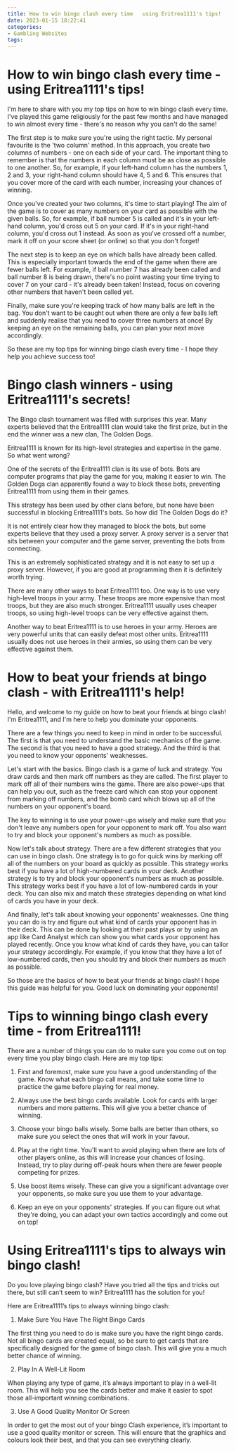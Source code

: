 ```yaml
---
title: How to win bingo clash every time   using Eritrea1111's tips!
date: 2023-01-15 18:22:41
categories:
- Gambling Websites
tags:
---
```



#  How to win bingo clash every time - using Eritrea1111's tips!

I'm here to share with you my top tips on how to win bingo clash every time. I've played this game religiously for the past few months and have managed to win almost every time - there's no reason why you can't do the same!

The first step is to make sure you're using the right tactic. My personal favourite is the 'two column' method. In this approach, you create two columns of numbers - one on each side of your card. The important thing to remember is that the numbers in each column must be as close as possible to one another. So, for example, if your left-hand column has the numbers 1, 2 and 3, your right-hand column should have 4, 5 and 6. This ensures that you cover more of the card with each number, increasing your chances of winning.

Once you've created your two columns, it's time to start playing! The aim of the game is to cover as many numbers on your card as possible with the given balls. So, for example, if ball number 5 is called and it's in your left-hand column, you'd cross out 5 on your card. If it's in your right-hand column, you'd cross out 1 instead. As soon as you've crossed off a number, mark it off on your score sheet (or online) so that you don't forget!

The next step is to keep an eye on which balls have already been called. This is especially important towards the end of the game when there are fewer balls left. For example, if ball number 7 has already been called and ball number 8 is being drawn, there's no point wasting your time trying to cover 7 on your card - it's already been taken! Instead, focus on covering other numbers that haven't been called yet.

Finally, make sure you're keeping track of how many balls are left in the bag. You don't want to be caught out when there are only a few balls left and suddenly realise that you need to cover three numbers at once! By keeping an eye on the remaining balls, you can plan your next move accordingly.

So these are my top tips for winning bingo clash every time - I hope they help you achieve success too!

#  Bingo clash winners - using Eritrea1111's secrets!

The Bingo clash tournament was filled with surprises this year. Many experts believed that the Eritrea1111 clan would take the first prize, but in the end the winner was a new clan, The Golden Dogs.

Eritrea1111 is known for its high-level strategies and expertise in the game. So what went wrong?

One of the secrets of the Eritrea1111 clan is its use of bots. Bots are computer programs that play the game for you, making it easier to win. The Golden Dogs clan apparently found a way to block these bots, preventing Eritrea1111 from using them in their games.

This strategy has been used by other clans before, but none have been successful in blocking Eritrea1111's bots. So how did The Golden Dogs do it?

It is not entirely clear how they managed to block the bots, but some experts believe that they used a proxy server. A proxy server is a server that sits between your computer and the game server, preventing the bots from connecting.

This is an extremely sophisticated strategy and it is not easy to set up a proxy server. However, if you are good at programming then it is definitely worth trying.

There are many other ways to beat Eritrea1111 too. One way is to use very high-level troops in your army. These troops are more expensive than most troops, but they are also much stronger. Eritrea1111 usually uses cheaper troops, so using high-level troops can be very effective against them.

Another way to beat Eritrea1111 is to use heroes in your army. Heroes are very powerful units that can easily defeat most other units. Eritrea1111 usually does not use heroes in their armies, so using them can be very effective against them.

#  How to beat your friends at bingo clash - with Eritrea1111's help!

Hello, and welcome to my guide on how to beat your friends at bingo clash! I'm Eritrea1111, and I'm here to help you dominate your opponents.

There are a few things you need to keep in mind in order to be successful. The first is that you need to understand the basic mechanics of the game. The second is that you need to have a good strategy. And the third is that you need to know your opponents' weaknesses.

Let's start with the basics. Bingo clash is a game of luck and strategy. You draw cards and then mark off numbers as they are called. The first player to mark off all of their numbers wins the game. There are also power-ups that can help you out, such as the freeze card which can stop your opponent from marking off numbers, and the bomb card which blows up all of the numbers on your opponent's board.

The key to winning is to use your power-ups wisely and make sure that you don't leave any numbers open for your opponent to mark off. You also want to try and block your opponent's numbers as much as possible.

Now let's talk about strategy. There are a few different strategies that you can use in bingo clash. One strategy is to go for quick wins by marking off all of the numbers on your board as quickly as possible. This strategy works best if you have a lot of high-numbered cards in your deck. Another strategy is to try and block your opponent's numbers as much as possible. This strategy works best if you have a lot of low-numbered cards in your deck. You can also mix and match these strategies depending on what kind of cards you have in your deck.

And finally, let's talk about knowing your opponents' weaknesses. One thing you can do is try and figure out what kind of cards your opponent has in their deck. This can be done by looking at their past plays or by using an app like Card Analyst which can show you what cards your opponent has played recently. Once you know what kind of cards they have, you can tailor your strategy accordingly. For example, if you know that they have a lot of low-numbered cards, then you should try and block their numbers as much as possible.

So those are the basics of how to beat your friends at bingo clash! I hope this guide was helpful for you. Good luck on dominating your opponents!

#  Tips to winning bingo clash every time - from Eritrea1111!

There are a number of things you can do to make sure you come out on top every time you play bingo clash. Here are my top tips:

1. First and foremost, make sure you have a good understanding of the game. Know what each bingo call means, and take some time to practice the game before playing for real money.

2. Always use the best bingo cards available. Look for cards with larger numbers and more patterns. This will give you a better chance of winning.

3. Choose your bingo balls wisely. Some balls are better than others, so make sure you select the ones that will work in your favour.

4. Play at the right time. You'll want to avoid playing when there are lots of other players online, as this will increase your chances of losing. Instead, try to play during off-peak hours when there are fewer people competing for prizes.

5. Use boost items wisely. These can give you a significant advantage over your opponents, so make sure you use them to your advantage.

6. Keep an eye on your opponents' strategies. If you can figure out what they're doing, you can adapt your own tactics accordingly and come out on top!

#  Using Eritrea1111's tips to always win bingo clash!

Do you love playing bingo clash? Have you tried all the tips and tricks out there, but still can’t seem to win? Eritrea1111 has the solution for you!

Here are Eritrea1111’s tips to always winning bingo clash:

1. Make Sure You Have The Right Bingo Cards

The first thing you need to do is make sure you have the right bingo cards. Not all bingo cards are created equal, so be sure to get cards that are specifically designed for the game of bingo clash. This will give you a much better chance of winning.

2. Play In A Well-Lit Room

When playing any type of game, it’s always important to play in a well-lit room. This will help you see the cards better and make it easier to spot those all-important winning combinations.

3. Use A Good Quality Monitor Or Screen

In order to get the most out of your bingo Clash experience, it’s important to use a good quality monitor or screen. This will ensure that the graphics and colours look their best, and that you can see everything clearly.















